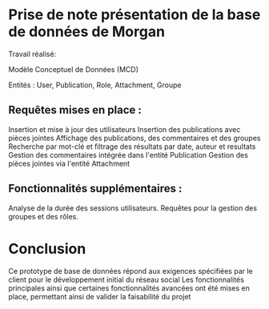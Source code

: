 # Prise de note présentation de la base de données de Morgan

Travail réalisé:

Modèle Conceptuel de Données (MCD)

Entités : User, Publication, Role, Attachment, Groupe

## Requêtes mises en place :

Insertion et mise à jour des utilisateurs
Insertion des publications avec pièces jointes
Affichage des publications, des commentaires et des groupes
Recherche par mot-clé et filtrage des résultats par date, auteur et resultats
Gestion des commentaires intégrée dans l'entité Publication
Gestion des pièces jointes via l'entité Attachment

## Fonctionnalités supplémentaires :

Analyse de la durée des sessions utilisateurs.
Requêtes pour la gestion des groupes et des rôles.

# Conclusion

Ce prototype de base de données répond aux exigences spécifiées par le client pour le développement initial du réseau social 
Les fonctionnalités principales ainsi que certaines fonctionnalités avancées ont été mises en place, permettant ainsi de valider la faisabilité du projet